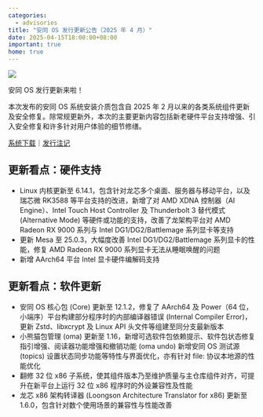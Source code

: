 ```yaml
---
categories:
  - advisories
title: "安同 OS 发行更新公告（2025 年 4 月）"
date: 2025-04-15T18:00:00+08:00
important: true
home: true
---
```


![](/assets/news/aosc-os-2025-04-relnote.png)


安同 OS 发行更新来啦！

本次发布的安同 OS 系统安装介质包含自 2025 年 2 月以来的各类系统组件更新及安全修复。除常规更新外，本次的主要更新内容包括新老硬件平台支持增强、引入安全修复和许多针对用户体验的细节修缮。

[系统下载](https://aosc.io/download)｜[发行注记](https://aosc.io/aosc-os/relnote)

## 更新看点：硬件支持

-  Linux 内核更新至 6.14.1，包含针对龙芯多个桌面、服务器与移动平台，以及瑞芯微 RK3588 等平台支持的改进，新增了对 AMD XDNA 控制器（AI Engine）、Intel Touch Host Controller 及 Thunderbolt 3 替代模式 (Alternative Mode) 等硬件或功能的支持，改善了龙架构平台对 AMD Radeon RX 9000 系列与 Intel DG1/DG2/Battlemage 系列显卡等支持
-  更新 Mesa 至 25.0.3，大幅度改善 Intel DG1/DG2/Battlemage 系列显卡的性能，修复 AMD Radeon RX 9000 系列显卡无法从睡眠唤醒的问题 
-  新增 AArch64 平台 Intel 显卡硬件编解码支持

## 更新看点：软件更新

-  安同 OS 核心包 (Core) 更新至 12.1.2，修复了 AArch64 及 Power（64 位，小端序）平台构建部分程序时的内部编译器错误 (Internal Compiler Error)，更新 Zstd、libxcrypt 及 Linux API 头文件等组建至同分支最新版本
-  小熊猫包管理 (oma) 更新至 1.16，新增可选软件包依赖提示、软件包状态修复指引增强、阅读器功能增强和撤销功能 (oma undo) 新增安同 OS 测试源 (topics) 设置状态同步功能等特性与界面优化，亦有针对 file: 协议本地源的性能优化
-  翻修 32 位 x86 子系统，使其组件版本乃至维护质量与主仓库组件对齐，可提升在新平台上运行 32 位 x86 程序时的外设兼容性及性能
-  龙芯 x86 架构转译器 (Loongson Architecture Translator for x86) 更新至 1.6.0，包含针对数个使用场景的兼容性与性能改善
